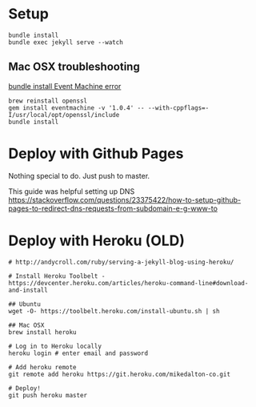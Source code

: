 # Setup
```
bundle install
bundle exec jekyll serve --watch
```

## Mac OSX troubleshooting

[bundle install Event Machine error](http://mikebian.co/fixing-bundler-issues-after-a-macos-sierra-upgrade/)

```
brew reinstall openssl
gem install eventmachine -v '1.0.4' -- --with-cppflags=-I/usr/local/opt/openssl/include
bundle install
```

# Deploy with Github Pages

Nothing special to do. Just push to master.

This guide was helpful setting up DNS https://stackoverflow.com/questions/23375422/how-to-setup-github-pages-to-redirect-dns-requests-from-subdomain-e-g-www-to

# Deploy with Heroku (OLD)
```
# http://andycroll.com/ruby/serving-a-jekyll-blog-using-heroku/

# Install Heroku Toolbelt - https://devcenter.heroku.com/articles/heroku-command-line#download-and-install

## Ubuntu
wget -O- https://toolbelt.heroku.com/install-ubuntu.sh | sh

## Mac OSX
brew install heroku

# Log in to Heroku locally
heroku login # enter email and password

# Add heroku remote
git remote add heroku https://git.heroku.com/mikedalton-co.git

# Deploy!
git push heroku master
```
